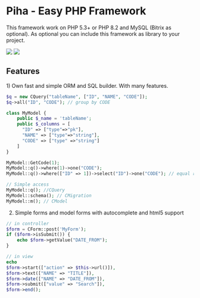 <h1> Piha - Easy PHP Framework</h1>

This framework work on PHP 5.3+ or PHP 8.2 and MySQL (Bitrix as optional). As optional you can include this framework as library to your project.

<img src="https://img.shields.io/badge/coverage-70%25-yellowgreen.svg"/>
<img src="https://img.shields.io/badge/php-5.3-blue.svg"/>

<h2> Features </h2>
1) Own fast and simple ORM and SQL builder. With many features.

```php
$q = new CQuery("tableName", ["ID", "NAME", "CODE"]);
$q->all("ID", "CODE"); // group by CODE

class MyModel {
    public $_name = 'tableName';
    public $_columns = [
      "ID" => ["type"=>"pk"],
      "NAME" => ["type"=>"string"],
      "CODE" => ["type" =>"string"]
    ]
}

MyModel::GetCode(1);
MyModel::q()->where(1)->one("CODE");
MyModel::q()->where(["ID" => 1])->select("ID")->one("CODE"); // equal results

// Simple access
MyModel::q(); //CQuery
MyModel::schema(); // CMigration
MyModel::m(); // CModel
```

2) Simple forms and model forms with autocomplete and html5 support
```php
// in controller
$form = CForm::post('MyForm');
if ($form->isSubmit()) {
    echo $form->getValue("DATE_FROM");
}

// in view
echo
$form->start(["action" => $this->url()]),
$form->text(["NAME" => "TITLE"]),
$form->date(["NAME" => "DATE_FROM"]),
$form->submit(["value" => "Search"]),
$form->end();
```


